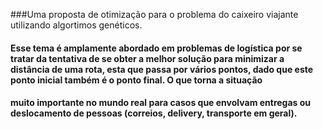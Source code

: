 ###Uma proposta de otimização para o problema do caixeiro viajante utilizando algortimos genéticos.
#### Esse tema é amplamente abordado em problemas de logística por se tratar da tentativa de se obter a melhor solução para minimizar a distância de uma rota, esta que passa por vários pontos, dado que este ponto inicial também é o ponto final. O que torna a situação
#### muito importante no mundo real para casos que envolvam entregas ou deslocamento de pessoas (correios, delivery, transporte em geral). 
